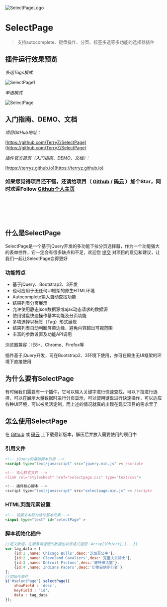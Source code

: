 ![SelectPageLogo](https://terryz.github.io/image/logo/SelectPage.png)

# SelectPage

> 支持autocomplete、键盘操作、分页、标签多选等多功能的选择器插件

## 插件运行效果预览

*多选Tags模式*

![SelectPage1](https://terryz.github.io/image/SelectPage1.png "SelectPage")

*单选模式*

![SelectPage](https://terryz.github.io/image/SelectPage.png "SelectPage")


## 入门指南、DEMO、文档

*项目GitHub地址：*

[https://github.com/TerryZ/SelectPage](https://github.com/TerryZ/SelectPage)

*插件官方首页（入门指南、DEMO、文档）：*

[https://terryz.github.io](https://terryz.github.io)

### 如果您觉得项目还不错，还请给项目（ [Github](https://github.com/TerryZ/SelectPage) / [码云](https://gitee.com/TerryZ/selectpage) ）加个Star，同时欢迎Follow [Github个人主页](https://github.com/TerryZ)

<br><br><br><br>

## 什么是SelectPage

SelectPage是一个基于jQuery开发的多功能下拉分页选择器，作为一个功能强大的表单控件，它一定会有很多缺点和不足，欢迎您 [提交](https://github.com/TerryZ/SelectPage/issues) 对项目的意见和建议，让我们一起让SelectPage变得更好

### 功能特点

- 基于jQuery、Bootstrap2、3开发
- 也可应用于无任何UI框架的原生HTML环境
- Autocomplete输入自动查找功能
- 结果列表分页展示
- 允许使用静态json数据源或ajax动态请求的数据源
- 使用键盘快速操作基本功能及分页功能
- 多项选择以标签（Tag）形式展现
- 结果列表自动判断屏幕边缘，避免内容超出可视范围
- 丰富的参数设置及功能API调用

浏览器兼容：IE8+、Chrome、Firefox等

插件基于jQuery开发，可在Bootstrap2、3环境下使用，亦可在原生无UI框架的环境下直接使用

## 为什么要有SelectPage

有时候我们需要有一个插件，它可以输入关键字进行快速查找，可以下拉进行选择，可以在展示大量数据时进行分页显示，可以使用键盘进行快速操作，可以适应各种UI环境，可以被灵活定制，而上述的情况就真的出现在现实项目的需求里了

## 怎么使用SelectPage

在 [Github](https://github.com/TerryZ/SelectPage) 或 [码云](https://gitee.com/TerryZ/selectpage) 上下载最新版本，解压后并放入需要使用的项目中

### 引用文件

```html
<!-- jQuery的基础脚本引用 -->
<script type="text/javascript" src="jquery.min.js" >< /script>

<!-- 核心样式文件 -->
<link rel="stylesheet" href="selectpage.css" type="text/css">

<!-- 插件核心脚本 -->
<script type="text/javascript" src="selectpage.min.js" >< /script>
```

### HTML页面元素设置

```html
<!-- 设置文本框为插件基本元素 -->
<input type="text" id="selectPage" >
```

### 脚本初始化插件

```js
//定义数组，在服务端返回的数据也以该格式返回：Array[{Object},{...}]
var tag_data = [
    {id:1 ,name:'Chicago Bulls',desc:'芝加哥公牛'},
    {id:2 ,name:'Cleveland Cavaliers',desc:'克里夫兰骑士'},
    {id:3 ,name:'Detroit Pistons',desc:'底特律活塞'},
    {id:4 ,name:'Indiana Pacers',desc:'印第安纳步行者'}
];
//初始化插件
$('#selectPage').selectPage({
    showField : 'desc',
    keyField : 'id',
    data : tag_data
});
```
